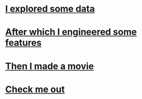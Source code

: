 # <a href="https://github.com/spencer-owens/bookish-goggles/blob/main/eda.ipynb"> I explored some data</a>
# <a href="https://github.com/spencer-owens/bookish-goggles/blob/main/modeling.ipynb"> After which I engineered some features</a>
# <a href="https://github.com/spencer-owens/bookish-goggles/blob/main/6812FinalPresentation.pptx"> Then I made a movie</a>
# <a href="https://github.com/spencer-owens/bookish-goggles/blob/main/Resume2k23.pdf"> Check me out</a>

